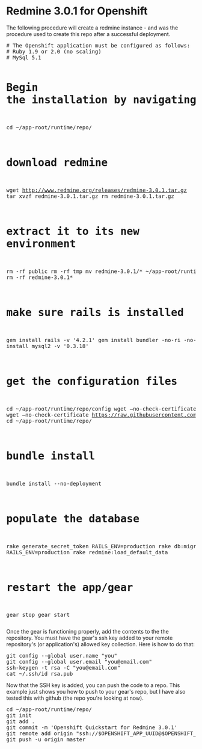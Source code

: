 <h1>Redmine 3.0.1 for Openshift</h1>
<p>The following procedure will create a redmine instance - and was the procedure used to create this repo after a successful deployment.</p>
<pre>
# The Openshift application must be configured as follows:
# Ruby 1.9 or 2.0 (no scaling)
# MySql 5.1

# Begin the installation by navigating to the app runtime directory
cd ~/app-root/runtime/repo/
# download redmine
wget http://www.redmine.org/releases/redmine-3.0.1.tar.gz
tar xvzf redmine-3.0.1.tar.gz
rm redmine-3.0.1.tar.gz

# extract it to its new environment
rm -rf public
rm -rf tmp
mv redmine-3.0.1/* ~/app-root/runtime/repo/
rm -rf redmine-3.0.1*

# make sure rails is installed
gem install rails -v '4.2.1'
gem install bundler -no-ri -no-rdoc
gem install mysql2 -v '0.3.18'

# get the configuration files
cd ~/app-root/runtime/repo/config
wget —no-check-certificate https://raw.githubusercontent.com/chriswirz/openshift-redmine-3.0.1-quickstart/master/config/database.yml
wget —no-check-certificate https://raw.githubusercontent.com/chriswirz/openshift-redmine-3.0.1-quickstart/master/config/configuration.yml
cd ~/app-root/runtime/repo/

# bundle install
bundle install --no-deployment

# populate the database
rake generate_secret_token
RAILS_ENV=production rake db:migrate
RAILS_ENV=production rake redmine:load_default_data

# restart the app/gear
gear stop
gear start
</pre>

<p>Once the gear is functioning properly, add the contents to the the repository.  You must have the gear's ssh key added to your remote repository's (or application's) allowed key collection.  Here is how to do that:</p>
<pre>
git config --global user.name "you"
git config --global user.email "you@email.com"
ssh-keygen -t rsa -C "you@email.com"
cat ~/.ssh/id_rsa.pub
</pre>
<p>Now that the SSH key is added, you can push the code to a repo.  This example just shows you how to push to your gear's repo, but I have also tested this with github (the repo you're looking at now).</p>
<pre>
cd ~/app-root/runtime/repo/
git init
git add .
git commit -m 'Openshift Quickstart for Redmine 3.0.1'
git remote add origin "ssh://$OPENSHIFT_APP_UUID@$OPENSHIFT_APP_DNS/~/git/ruby.git/"
git push -u origin master
</pre>
